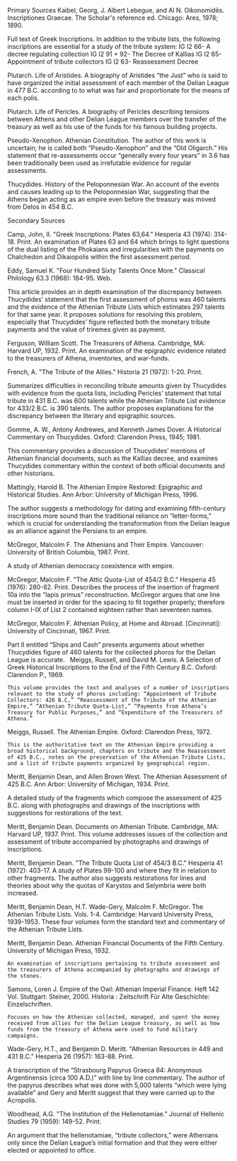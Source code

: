 Primary Sources
Kaibel, Georg, J. Albert Lebegue, and Al N. Oikonomidēs. Inscriptiones Graecae. The Scholar's reference ed. Chicago: Ares, 1978; 1890. 

Full text of Greek Inscriptions. In addition to the tribute lists, the following inscriptions are essential for a study of the tribute system:
	IG I2 66- A decree regulating collection
	IG I2 91 + 92- The Decree of Kallias
	IG I2 65- Appointment of tribute collectors
	IG I2 63- Reassessment Decree

Plutarch. Life of Aristides.
A biography of Aristides “the Just” who is said to have organized the initial assessment of each member of the Delian League in 477 B.C. according to to what was fair and proportionate for the means of each polis.  

Plutarch. Life of Pericles. 
A biography of Pericles describing tensions between Athens and other Delian League members over the transfer of the treasury as well as his use of the funds for his famous building projects. 

Pseudo-Xenophon. Athenian Constitution.
The author of this work is uncertain; he is called both “Pseudo-Xenophon” and the “Old Oligarch.” His statement that re-assessments occur “generally every four years” in 3.6 has been traditionally been used as irrefutable evidence for regular assessments. 

Thucydides. History of the Peloponnesian War.
An account of the events and causes leading up to the Peloponnesian War, suggesting that the Athens began acting as an empire even before the treasury was moved from Delos in 454 B.C.

Secondary Sources

Camp, John, II. "Greek Inscriptions: Plates 63,64." Hesperia 43 (1974): 314-18. Print.
	An examination of Plates 63 and 64 which brings to light questions of the dual listing of the Phokaians and irregularities with the payments on Chalchedon and Dikaiopolis within the first assessment period. 

Eddy, Samuel K. "Four Hundred Sixty Talents Once More." Classical Philology 63.3 (1968): 184-95. Web.

This article provides an in depth examination of the discrepancy between Thucydides’ statement that the first assessment of phoros was 460 talents and the evidence of the Athenian Tribute Lists which estimates 297 talents for that same year. It proposes solutions for resolving this problem, especially that Thucydides’ figure reflected both the monetary tribute payments and the value of triremes given as payment. 

Ferguson, William Scott. The Treasurers of Athena. Cambridge, MA: Harvard UP, 1932. Print.
An examination of the epigraphic evidence related to the treasurers of Athena, inventories, and war-funds.

French, A. "The Tribute of the Allies." Historia 21 (1972): 1-20. Print.

Summarizes difficulties in reconciling tribute amounts given by Thucydides with evidence from the quota lists, including Pericles’ statement that total tribute in 431 B.C. was 600 talents while the Athenian Tribute List evidence for 433/2 B.C. is 390 talents. The author proposes explanations for the discrepancy between the literary and epigraphic sources. 

Gomme, A. W., Antony Andrewes, and Kenneth James Dover. A Historical Commentary on Thucydides. Oxford: Clarendon Press, 1945; 1981.

This commentary provides a discussion of Thucydides’ mentions of Athenian financial documents, such as the Kallias decree, and examines Thucydides commentary within the context of both official documents and other historians. 

Mattingly, Harold B. The Athenian Empire Restored: Epigraphic and Historical Studies. Ann Arbor: University of Michigan Press, 1996. 

The author suggests a methodology for dating and examining fifth-century inscriptions more sound than the traditional reliance on “letter-forms,” which is crucial for understanding the transformation from the Delian league as an alliance against the Persians to an empire. 

McGregor, Malcolm F. The Athenians and Their Empire. Vancouver: University of British Columbia, 1987. Print.
 	
A study of Athenian democracy coexistence with empire.

McGregor, Malcolm F. "The Attic Quota-List of 454/2 B.C." Hesperia 45 (1976): 280-82. Print.
Describes the process of the insertion of fragment 10a into the “lapis primus” reconstruction. McGregor argues that one line must be inserted in order for the spacing to fit together properly; therefore column I-IX of List 2 contained eighteen rather than seventeen names.

McGregor, Malcolm F. Athenian Policy, at Home and Abroad. [Cincinnati]: University of Cincinnati, 1967. Print.

Part II entitled “Ships and Cash” presents arguments about whether Thucydides figure of 460 talents for the collected phoros for the Delian League is accurate.
  
Meiggs, Russell, and David M. Lewis. A Selection of Greek Historical Inscriptions to the End of the Fifth Century B.C. Oxford: Clarendon P., 1969. 
	
	This volume provides the text and analyses of a number of inscriptions relevant to the study of phoros including: “Appointment of Tribute Collectors: 426 B.C,” “Reassessment of the Tribute of the Athenian Empire,” “Athenian Tribute Quota-List,” “Payments from Athena’s Treasury for Public Purposes,” and “Expenditure of the Treasurers of Athena.”

Meiggs, Russell. The Athenian Empire. Oxford: Clarendon Press, 1972. 
	
	This is the authoritative text on the Athenian Empire providing a broad historical background, chapters on tribute and the Reassessment of 425 B.C., notes on the preservation of the Athenian Tribute Lists, and a list of tribute payments organized by geographical region. 

Meritt, Benjamin Dean, and Allen Brown West. The Athenian Assessment of 425 B.C. Ann Arbor: University of Michigan, 1934. Print.

A detailed study of the fragments which compose the assessment of 425 B.C. along with photographs and drawings of the inscriptions with suggestions for restorations of the text.

Meritt, Benjamin Dean. Documents on Athenian Tribute. Cambridge, MA: Harvard UP, 1937. Print.
This volume addresses issues of the collection and assessment of tribute accompanied by photographs and drawings of inscriptions.

Meritt, Benjamin Dean. "The Tribute Quota List of 454/3 B.C." Hesperia 41 (1972): 403-17. 
	A study of Plates 99-100 and where they fit in relation to other fragments. The author also suggests restorations for lines and theories about why the quotas of Karystos and Selymbria were both increased. 

Meritt, Benjamin Dean, H.T. Wade-Gery, Malcolm F. McGregor. The Athenian Tribute Lists. Vols. 1-4. Cambridge: Harvard University Press, 1939-1953.
These four volumes form the standard text and commentary of the Athenian Tribute Lists. 

Meritt, Benjamin Dean. Athenian Financial Documents of the Fifth Century. University of Michigan Press, 1932.

	An examination of inscriptions pertaining to tribute assessment and the treasurers of Athena accompanied by photographs and drawings of the stones.

Samons, Loren J. Empire of the Owl: Athenian Imperial Finance. Heft 142 Vol. Stuttgart: Steiner, 2000. Historia : Zeitschrift Für Alte Geschichte: Einzelschriften.
	
	Focuses on how the Athenian collected, managed, and spent the money received from allies for the Delian League treasury, as well as how funds from the treasury of Athena were used to fund military campaigns. 

Wade-Gery, H.T., and Benjamin D. Meritt. "Athenian Resources in 449 and 431 B.C." Hesperia 26 (1957): 163-88. Print. 

A transcription of the “Strasbourg Papyrus Graeca 84: Anonymous Argentinensis (circa 100 A.D.)” with line by line commentary. The author of the papyrus describes what was done with 5,000 talents “which were lying available” and Gery and Meritt suggest that they were carried up to the Acropolis. 

Woodhead, A.G. "The Institution of the Hellenotamiae." Journal of Hellenic Studies 79 (1959): 149-52. Print. 

An argument that the hellenotamiae, “tribute collectors,” were Athenians only since the Delian League’s initial formation and that they were either elected or appointed to office.


